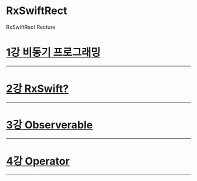# RxSwiftRect
RxSwiftRect Recture

[1강 비동기 프로그래밍](https://github.com/HwangWoonChun/RxSwiftRect/blob/master/RxRect01.md)
===========
* * *
[2강 RxSwift?](https://github.com/HwangWoonChun/RxSwiftRect/blob/master/RxRect02.md)
===========
* * *
[3강 Observerable](https://github.com/HwangWoonChun/RxSwiftRect/blob/master/RxRect03.md)
===========
* * *
[4강 Operator](https://github.com/HwangWoonChun/RxSwiftRect/blob/master/RxRect04.md)
===========
* * *
